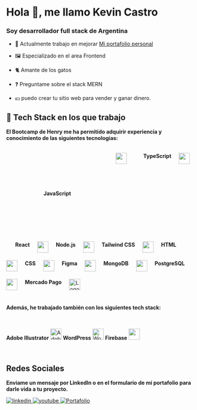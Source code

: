 # Hola 👋, me llamo Kevin Castro

### Soy desarrollador full stack de Argentina
  

- 🔭 Actualmente trabajo en mejorar [Mi portafolio personal](https://portafolio3-95zh.vercel.app/)

- 🖼️ Especializado en el area Frontend
  

- 🐈 Amante de los gatos
  

- ❓ Preguntame sobre el stack MERN   
  

- 💵 puedo crear tu sitio web para vender y ganar dinero.  
  

## 🚀 Tech Stack en los que trabajo

**El Bootcamp de Henry me ha permitido adquirir experiencia y conocimiento de las siguientes tecnologias:**

<br/>

<div style="display: flex; flex-wrap: wrap; gap: 20px;">
    <strong style="padding:100px" >JavaScript</strong>
    <img src="https://cdn.jsdelivr.net/gh/devicons/devicon/icons/javascript/javascript-original.svg" height="30" />&nbsp
    <strong>TypeScript</strong>
    <img src="https://cdn.jsdelivr.net/gh/devicons/devicon/icons/typescript/typescript-original.svg" height="30" />&nbsp
    <strong>React</strong>
    <img src="https://cdn.jsdelivr.net/gh/devicons/devicon/icons/react/react-original.svg" height="30" />
    <strong>Node.js</strong>
    <img src="https://cdn.jsdelivr.net/gh/devicons/devicon/icons/nodejs/nodejs-original.svg" height="30" />
    <strong>Tailwind CSS</strong>
    <img src="https://www.vectorlogo.zone/logos/tailwindcss/tailwindcss-icon.svg" height="30" />
    <strong>HTML</strong>
    <img src="https://cdn.jsdelivr.net/gh/devicons/devicon/icons/html5/html5-original.svg" height="30" />
    <strong>CSS</strong>
     <img src="https://cdn.jsdelivr.net/gh/devicons/devicon/icons/css3/css3-original.svg" height="30" />
    <strong>Figma</strong>
    <img src="https://cdn.jsdelivr.net/gh/devicons/devicon/icons/figma/figma-original.svg" height="30" />
    <strong>MongoDB</strong>
    <img src="https://cdn.jsdelivr.net/gh/devicons/devicon/icons/mongodb/mongodb-original.svg" height="30" />
    <strong>PostgreSQL</strong>
    <img src="https://cdn.jsdelivr.net/gh/devicons/devicon/icons/postgresql/postgresql-original.svg" height="30" />
    <strong>Mercado Pago</strong>
    <img src="https://www.mercadopago.com.ar/mp/logo-oficial.svg" height="30" alt="Logo Mercado Pago celeste" />





   <br/>
  <br/>


  
**Además, he trabajado también con los siguientes tech stack:**

<strong>Adobe Illustrator</strong>
    <img src="https://upload.wikimedia.org/wikipedia/commons/f/fb/Adobe_Illustrator_CC_icon.svg" height="30" alt="Adobe Illustrator" />
    <strong>WordPress</strong>
    <img src="https://upload.wikimedia.org/wikipedia/commons/9/98/WordPress_blue_logo.svg" height="30" alt="WordPress azul" />
    <strong>Firebase</strong>
    <img src="https://cdn.jsdelivr.net/gh/devicons/devicon/icons/firebase/firebase-plain.svg" height="30" />
</div>

<br/>

## Redes Sociales
**Enviame un mensaje por LinkedIn o en el formulario de mi portafolio para darle vida a tu proyecto.**
<div align="start">
<a href="https://www.linkedin.com/in/kevin-castro-b12357214/" target="_blank">
<img src=https://img.shields.io/badge/linkedin-%231E77B5.svg?&style=for-the-badge&logo=linkedin&logoColor=white alt=linkedin style="margin-bottom: 5px;" />
</a>
<a href="https://www.youtube.com/@practicandoprogramacion2022" target="_blank">
<img src=https://img.shields.io/badge/youtube-%23EE4831.svg?&style=for-the-badge&logo=youtube&logoColor=white alt=youtube style="margin-bottom: 5px;" />
</a>
<a href="https://portafolio3-95zh.vercel.app/" target="_blank">
<img src="https://img.shields.io/badge/Portafolio-%2324292e.svg?&style=for-the-badge&logo=portfolio&logoColor=white" alt="Portafolio" style="margin-bottom: 5px;" />
</a>
</div>  
  

<br/>  
